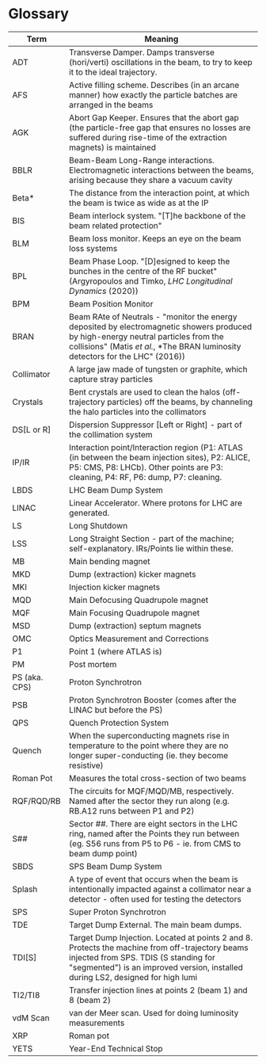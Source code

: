 # Glossary

| Term | Meaning |
|  --- |   ---   |
| ADT | Transverse Damper. Damps transverse (hori/verti) oscillations in the beam, to try to keep it to the ideal trajectory. |
| AFS | Active filling scheme. Describes (in an arcane manner) how exactly the particle batches are arranged in the beams |
| AGK | Abort Gap Keeper. Ensures that the abort gap (the particle-free gap that ensures no losses are suffered during rise-time of the extraction magnets) is maintained |
| BBLR | Beam-Beam Long-Range interactions. Electromagnetic interactions between the beams, arising because they share a vacuum cavity |
| Beta* | The distance from the interaction point, at which the beam is twice as wide as at the IP |
| BIS | Beam interlock system. "[T]he backbone of the beam related protection" |
| BLM | Beam loss monitor. Keeps an eye on the beam loss systems |
| BPL | Beam Phase Loop. "[D]esigned to keep the bunches in the centre of the RF bucket" (Argyropoulos and Timko, *LHC Longitudinal Dynamics* (2020)) |
| BPM | Beam Position Monitor |
| BRAN | Beam RAte of Neutrals - "monitor the energy deposited by electromagnetic showers produced by high-energy neutral particles from the collisions" (Matis *et al.*, *The BRAN luminosity detectors for the LHC" (2016)) |
| Collimator | A large jaw made of tungsten or graphite, which capture stray particles |
| Crystals | Bent crystals are used to clean the halos (off-trajectory particles) off the beams, by channeling the halo particles into the collimators |
| DS[L or R] | Dispersion Suppressor [Left or Right] - part of the collimation system | 
| IP/IR | Interaction point/Interaction region (P1: ATLAS (in between the beam injection sites), P2: ALICE, P5: CMS, P8: LHCb). Other points are P3: cleaning, P4: RF, P6: dump, P7: cleaning. |
| LBDS | LHC Beam Dump System |
| LINAC | Linear Accelerator. Where protons for LHC are generated. |
| LS | Long Shutdown |
| LSS | Long Straight Section - part of the machine; self-explanatory. IRs/Points lie within these. |
| MB | Main bending magnet |
| MKD | Dump (extraction) kicker magnets |
| MKI | Injection kicker magnets |
| MQD | Main Defocusing Quadrupole magnet |
| MQF | Main Focusing Quadrupole magnet | 
| MSD | Dump (extraction) septum magnets |
| OMC | Optics Measurement and Corrections |
| P1 | Point 1 (where ATLAS is) |
| PM | Post mortem |
| PS (aka. CPS) | Proton Synchrotron |
| PSB | Proton Synchrotron Booster (comes after the LINAC but before the PS) | 
| QPS | Quench Protection System |
| Quench | When the superconducting magnets rise in temperature to the point where they are no longer super-conducting (ie. they become resistive) |
| Roman Pot | Measures the total cross-section of two beams |
| RQF/RQD/RB | The circuits for MQF/MQD/MB, respectively. Named after the sector they run along (e.g. RB.A12 runs between P1 and P2) |
| S## | Sector ##. There are eight sectors in the LHC ring, named after the Points they run between (eg. S56 runs from P5 to P6 - ie. from CMS to beam dump point) |
| SBDS | SPS Beam Dump System |
| Splash | A type of event that occurs when the beam is intentionally impacted against a collimator near a detector - often used for testing the detectors |
| SPS | Super Proton Synchrotron |
| TDE | Target Dump External. The main beam dumps. |
| TDI[S] | Target Dump Injection. Located at points 2 and 8. Protects the machine from off-trajectory beams injected from SPS. TDIS (S standing for "segmented") is an improved version, installed during LS2, designed for high lumi |
| TI2/TI8 | Transfer injection lines at points 2 (beam 1) and 8 (beam 2) |
| vdM Scan | van der Meer scan. Used for doing luminosity measurements |
| XRP | Roman pot |
| YETS | Year-End Technical Stop |